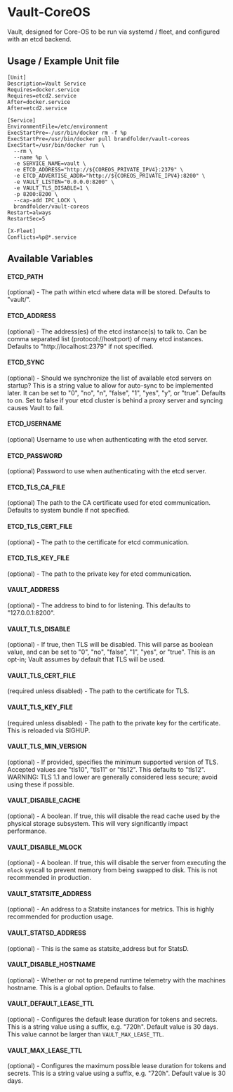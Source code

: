 # Vault-CoreOS

Vault, designed for Core-OS to be run via systemd / fleet, and configured with an etcd backend.

## Usage / Example Unit file

```
[Unit]
Description=Vault Service
Requires=docker.service
Requires=etcd2.service
After=docker.service
After=etcd2.service

[Service]
EnvironmentFile=/etc/environment
ExecStartPre=-/usr/bin/docker rm -f %p
ExecStartPre=/usr/bin/docker pull brandfolder/vault-coreos
ExecStart=/usr/bin/docker run \
  --rm \
  --name %p \
  -e SERVICE_NAME=vault \
  -e ETCD_ADDRESS="http://${COREOS_PRIVATE_IPV4}:2379" \
  -e ETCD_ADVERTISE_ADDR="http://${COREOS_PRIVATE_IPV4}:8200" \
  -e VAULT_LISTEN="0.0.0.0:8200" \
  -e VAULT_TLS_DISABLE=1 \
  -p 8200:8200 \
  --cap-add IPC_LOCK \
  brandfolder/vault-coreos
Restart=always
RestartSec=5

[X-Fleet]
Conflicts=%p@*.service
```

## Available Variables

#### ETCD_PATH
(optional) - The path within etcd where data will be stored. Defaults to "vault/".

#### ETCD_ADDRESS
(optional) - The address(es) of the etcd instance(s) to talk to. Can be comma separated list (protocol://host:port) of many etcd instances. Defaults to "http://localhost:2379" if not specified.

#### ETCD_SYNC
(optional) - Should we synchronize the list of available etcd servers on startup? This is a string value to allow for auto-sync to be implemented later. It can be set to "0", "no", "n", "false", "1", "yes", "y", or "true". Defaults to on. Set to false if your etcd cluster is behind a proxy server and syncing causes Vault to fail.

#### ETCD_USERNAME
(optional) Username to use when authenticating with the etcd server.

#### ETCD_PASSWORD
(optional) Password to use when authenticating with the etcd server.

#### ETCD_TLS_CA_FILE
(optional) The path to the CA certificate used for etcd communication. Defaults to system bundle if not specified.

#### ETCD_TLS_CERT_FILE
(optional) - The path to the certificate for etcd communication.

#### ETCD_TLS_KEY_FILE
(optional) - The path to the private key for etcd communication.

#### VAULT_ADDRESS
(optional) - The address to bind to for listening. This defaults to "127.0.0.1:8200".

#### VAULT_TLS_DISABLE
(optional) - If true, then TLS will be disabled. This will parse as boolean value, and can be set to "0", "no", "false", "1", "yes", or "true". This is an opt-in; Vault assumes by default that TLS will be used.

#### VAULT_TLS_CERT_FILE
(required unless disabled) - The path to the certificate for TLS.

#### VAULT_TLS_KEY_FILE
(required unless disabled) - The path to the private key for the certificate. This is reloaded via SIGHUP.

#### VAULT_TLS_MIN_VERSION
(optional) - If provided, specifies the minimum supported version of TLS. Accepted values are "tls10", "tls11" or "tls12". This defaults to "tls12". WARNING: TLS 1.1 and lower are generally considered less secure; avoid using these if possible.

#### VAULT_DISABLE_CACHE
(optional) - A boolean. If true, this will disable the read cache used by the physical storage subsystem. This will very significantly impact performance.

#### VAULT_DISABLE_MLOCK
(optional) - A boolean. If true, this will disable the server from executing the `mlock` syscall to prevent memory from being swapped to disk. This is not recommended in production.

#### VAULT_STATSITE_ADDRESS
(optional) - An address to a Statsite instances for metrics. This is highly recommended for production usage.

#### VAULT_STATSD_ADDRESS
 (optional) - This is the same as statsite_address but for StatsD.

#### VAULT_DISABLE_HOSTNAME
(optional) - Whether or not to prepend runtime telemetry with the machines hostname. This is a global option. Defaults to false.

#### VAULT_DEFAULT_LEASE_TTL
(optional) - Configures the default lease duration for tokens and secrets. This is a string value using a suffix, e.g. "720h". Default value is 30 days. This value cannot be larger than `VAULT_MAX_LEASE_TTL`.

#### VAULT_MAX_LEASE_TTL
(optional) - Configures the maximum possible lease duration for tokens and secrets. This is a string value using a suffix, e.g. "720h". Default value is 30 days.

